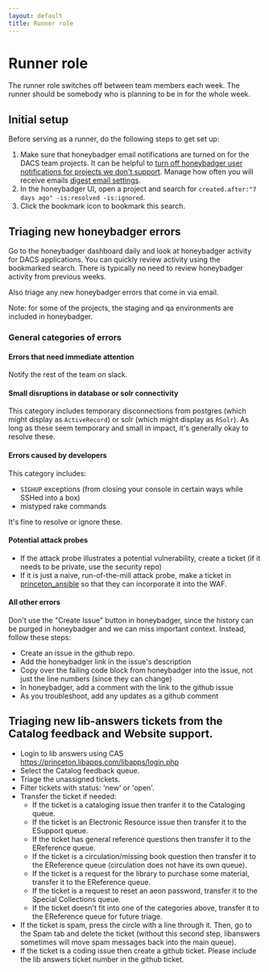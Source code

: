 ```yaml
---
layout: default
title: Runner role
---
```

# Runner role

The runner role switches off between team members each week.  The runner should be somebody who is planning to be in for the whole week. 

## Initial setup

Before serving as a runner, do the following steps to get set up:

1. Make sure that honeybadger email notifications are turned on for the DACS team projects.  It can be helpful to [turn off honeybadger user notifications for projects we don't support](https://app.honeybadger.io/users/edit#notifications). Manage how often you will receive emails [digest email settings](https://app.honeybadger.io/users/edit#digest).
1. In the honeybadger UI, open a project and search for `created.after:"7 days ago" -is:resolved -is:ignored`.
1. Click the bookmark icon to bookmark this search.

## Triaging new honeybadger errors

Go to the honeybadger dashboard daily and look at honeybadger activity for DACS applications.  You can quickly review activity using the bookmarked search.  There is typically no need to review honeybadger activity from previous weeks.

Also triage any new honeybadger errors that come in via email.

Note: for some of the projects, the staging and qa environments are included in honeybadger.

### General categories of errors

#### Errors that need immediate attention

Notify the rest of the team on slack.

#### Small disruptions in database or solr connectivity

This category includes temporary disconnections from postgres (which might display as `ActiveRecord`) or solr (which might display as `RSolr`).  As long as these seem temporary and small in impact, it's generally okay to resolve these.

#### Errors caused by developers

This category includes:

* `SIGHUP` exceptions (from closing your console in certain ways while SSHed into a box)
* mistyped rake commands

It's fine to resolve or ignore these.


#### Potential attack probes

* If the attack probe illustrates a potential vulnerability, create a ticket (if it needs to be private, use the security repo)
* If it is just a naive, run-of-the-mill attack probe, make a ticket in [princeton_ansible](https://github.com/pulibrary/princeton_ansible) so that they can incorporate it into the WAF.

#### All other errors

Don't use the "Create Issue" button in honeybadger, since the history can be purged in honeybadger and we can miss important context.  Instead, follow these steps:

* Create an issue in the github repo.
* Add the honeybadger link in the issue's description
* Copy over the failing code block from honeybadger into the issue, not just the line numbers (since they can change)
* In honeybadger, add a comment with the link to the github issue
* As you troubleshoot, add any updates as a github comment

## Triaging new lib-answers tickets from the Catalog feedback and Website support.

* Login to lib answers using CAS https://princeton.libapps.com/libapps/login.php
* Select the Catalog feedback queue. 
* Triage the unassigned tickets.
* Filter tickets with status: 'new' or 'open'.
* Transfer the ticket if needed:
  * If the ticket is a cataloging issue then tranfer it to the Cataloging queue.
  * If the ticket is an Electronic Resource issue then transfer it to the ESupport queue.
  * If the ticket has general reference questions then transfer it to the EReference queue.
  * If the ticket is a circulation/missing book question then transfer it to the EReference queue (circulation does not have its own queue).
  * If the ticket is a request for the library to purchase some material, transfer it to the EReference queue.
  * If the ticket is a request to reset an aeon password, transfer it to the Special Collections queue.
  * If the ticket doesn't fit into one of the categories above, transfer it to the EReference queue for future triage.
* If the ticket is spam, press the circle with a line through it.  Then, go to the Spam tab and delete the ticket (without this second step, libanswers sometimes will move spam messages back into the main queue).
* If the ticket is a coding issue then create a github ticket. Please include the lib answers ticket number in the github ticket.
